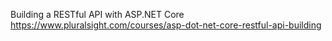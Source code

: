 Building a RESTful API with ASP.NET Core
https://www.pluralsight.com/courses/asp-dot-net-core-restful-api-building